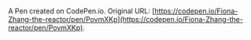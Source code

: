 # 

A Pen created on CodePen.io. Original URL: [https://codepen.io/Fiona-Zhang-the-reactor/pen/PovmXKp](https://codepen.io/Fiona-Zhang-the-reactor/pen/PovmXKp).

